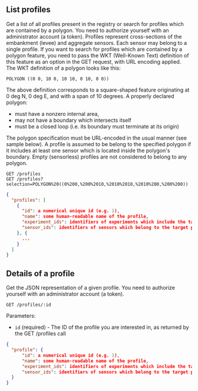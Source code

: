 ## List profiles

Get a list of all profiles present in the registry or search for profiles which are contained by a polygon.
You need to authorize yourself with an administrator account (a token).
Profiles represent cross-sections of the embankment (levee) and aggregate sensors. Each sensor may belong to a single profile. If you want to search for profiles which are contained by a polygon feature, you need to pass the WKT (Well-Known Text) definition of this feature as an option in the GET request, with URL encoding applied.
The WKT definition of a polygon looks like this:

```
POLYGON ((0 0, 10 0, 10 10, 0 10, 0 0))
```

The above definition corresponds to a square-shaped feature originating at 0 deg N, 0 deg E, and with a span of 10 degrees. A properly declared polygon:
  - must have a nonzero internal area,
  - may not have a boundary which intersects itself
  - must be a closed loop (i.e. its boundary must terminate at its origin)

The polygon specification must be URL-encoded in the usual manner (see sample below). A profile is assumed to be belong to the specified polygon if it includes at least one sensor which is located inside the polygon's boundary. Empty (sensorless) profiles are not considered to belong to any polygon.

```
GET /profiles
GET /profiles?selection=POLYGON%20((0%200,%200%2010,%2010%2010,%2010%200,%200%200))
```

```json
{
  "profiles": [
    {
      "id": a numerical unique id (e.g. 1),
      "name": some human-readable name of the profile,
      "experiment_ids": identifiers of experiments which include the target profile,
      "sensor_ids": identifiers of sensors which belong to the target profile.
    }, {
      ...
    }
  ]
}
```

## Details of a profile

Get the JSON representation of a given profile. You need to authorize yourself with an administrator account (a token).

```
GET /profiles/:id
```

Parameters:

+ `id` (required) - The ID of the profile you are interested in, as returned by the GET /profiles call

```json
{
  "profile": {
      "id": a numerical unique id (e.g. 1),
      "name": some human-readable name of the profile,
      "experiment_ids": identifiers of experiments which include the target profile,
      "sensor_ids": identifiers of sensors which belong to the target profile.
  }
}
```
